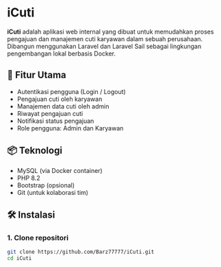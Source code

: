 # iCuti

**iCuti** adalah aplikasi web internal yang dibuat untuk memudahkan proses pengajuan dan manajemen cuti karyawan dalam sebuah perusahaan. Dibangun menggunakan Laravel dan Laravel Sail sebagai lingkungan pengembangan lokal berbasis Docker.

## 🚀 Fitur Utama

- Autentikasi pengguna (Login / Logout)
- Pengajuan cuti oleh karyawan
- Manajemen data cuti oleh admin
- Riwayat pengajuan cuti
- Notifikasi status pengajuan
- Role pengguna: Admin dan Karyawan

## 📦 Teknologi

- MySQL (via Docker container)
- PHP 8.2
- Bootstrap (opsional)
- Git (untuk kolaborasi tim)

## 🛠️ Instalasi

### 1. Clone repositori
```bash
git clone https://github.com/Barz77777/iCuti.git
cd iCuti
